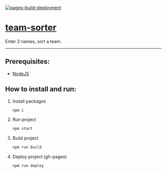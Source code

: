 [![pages-build-deployment](https://github.com/dudushy/team-sorter/actions/workflows/pages/pages-build-deployment/badge.svg?branch=gh-pages)](https://github.com/dudushy/team-sorter/actions/workflows/pages/pages-build-deployment)

# [team-sorter](https://github.com/dudushy/team-sorter/)
Enter 2 names, sort a team.

---
## Prerequisites:
- [NodeJS](https://nodejs.org/)

## How to install and run:
1. Install packages
    ```bash
    npm i
    ```
2. Run project
    ```bash
    npm start
    ```
3. Build project
    ```bash
    npm run build
    ```
4. Deploy project (gh-pages)
    ```bash
    npm run deploy
    ```
